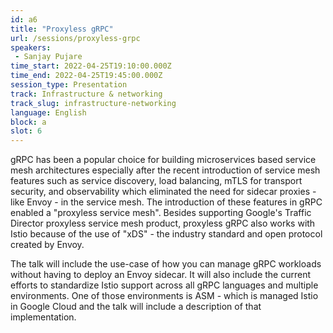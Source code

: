 ```yaml
---
id: a6
title: "Proxyless gRPC"
url: /sessions/proxyless-grpc
speakers:
 - Sanjay Pujare
time_start: 2022-04-25T19:10:00.000Z
time_end: 2022-04-25T19:45:00.000Z
session_type: Presentation
track: Infrastructure & networking
track_slug: infrastructure-networking
language: English
block: a
slot: 6
---
```


gRPC has been a popular choice for building microservices based service mesh architectures especially after the recent introduction of service mesh features such as service discovery, load balancing, mTLS for transport security, and observability which eliminated the need for sidecar proxies - like Envoy - in the service mesh. The introduction of these features in gRPC enabled a "proxyless service mesh". Besides supporting Google's Traffic Director proxyless service mesh product, proxyless gRPC also works with Istio because of the use of "xDS" - the industry standard and open protocol created by Envoy. 
 
The talk will include the use-case of how you can manage gRPC workloads without having to deploy an Envoy sidecar. It will also include the current efforts to standardize Istio support across all gRPC languages and multiple environments. One of those environments is ASM - which is managed Istio in Google Cloud and the talk will include a description of that implementation.